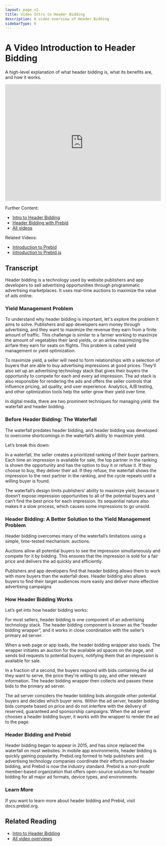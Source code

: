 ```yaml
---
layout: page_v2
title: Video Intro to Header Bidding
description: A video overview of Header Bidding
sidebarType: 0
---
```


# A Video Introduction to Header Bidding

A high-level explanation of what header bidding is, what its benefits are, and how it works.

<div style="padding:75% 0 0 0;position:relative;"><iframe src="https://player.vimeo.com/video/820684821?h=d55a008b4b&amp;badge=0&amp;autopause=0&amp;player_id=0&amp;app_id=58479" frameborder="0" allow="autoplay; fullscreen; picture-in-picture" allowfullscreen style="position:absolute;top:0;left:0;width:100%;height:100%;" title="1.2_Intro-to-HB_v6"></iframe></div><script src="https://player.vimeo.com/api/player.js"></script>

Further Content:
- [Intro to Header Bidding](/overview/intro-to-header-bidding.html)
- [Header Bidding with Prebid](/overview/intro.html#header-bidding-with-prebid)
- [All videos](/overview/all-videos.html)

Related Videos:
- [Introduction to Prebid](/overview/intro-video.html)
- [Introduction to Prebid.js](/prebid/prebidjs-video.html)

## Transcript

Header bidding is a technology used by website publishers and app developers to sell advertising opportunities through programmatic advertising marketplaces. It uses real-time auctions to maximize the value of ads online.

### Yield Management Problem
To understand why header bidding is important, let's explore the problem it aims to solve. Publishers and app developers earn money through advertising, and they want to maximize the revenue they earn from a finite amount of traffic. This challenge is similar to a farmer working to maximize the amount of vegetables their land yields, or an airline maximizing the airfare they earn for seats on flights. This problem is called yield management or yield optimization.

To maximize yield, a seller will need to form relationships with a  selection of buyers that are able to buy advertising impressions at good prices. They’ll also set up an advertising technology stack that gives their buyers the opportunity to compete for each and every ad impression. The ad stack is also responsible for rendering the ads and offers the seller controls that influence pricing, ad quality, and user experience. Analytics, A/B testing, and other optimization tools help the seller grow their yield over time.

In digital media, there are two prominent techniques for managing yield: the waterfall and header bidding. 

### Before Header Bidding: The Waterfall 
The waterfall predates header bidding, and header bidding was developed to overcome shortcomings in the waterfall’s ability to maximize yield. 

Let’s break this down:

In a waterfall, the seller creates a prioritized ranking of their buyer partners. Each time an impression is available for sale, the top partner in the ranking is shown the opportunity and has the option to buy it or refuse it. If they choose to buy, they deliver their ad. If they refuse, the waterfall shows the impression to the next partner in the ranking, and the cycle repeats until a willing buyer is found.

The waterfall’s design limits publishers’ ability to maximize yield, because it doesn’t expose impression opportunities to all of the potential buyers and can’t find the best price for each impression. Its sequential nature also makes it a slow process, which causes some impressions to go unsold.

### Header Bidding: A Better Solution to the Yield Management Problem
Header bidding overcomes many of the waterfall’s limitations using a simple, time-tested mechanism: auctions. 

Auctions allow all potential buyers to see the impression simultaneously and compete for it by bidding. This ensures that the impression is sold for a fair price and delivers the ad quickly and efficiently.

Publishers and app developers find that header bidding allows them to work with more buyers than the waterfall does. Header bidding also allows buyers to find their target audiences more easily and deliver more effective advertising campaigns

### How Header Bidding Works
Let’s get into how header bidding works: 

For most sellers, header bidding is one component of an advertising technology stack. The header bidding component is known as the “header bidding wrapper”, and it works in close coordination with the seller’s primary ad server. 

When a web page or app loads, the header bidding wrapper also loads. The wrapper initiates an auction for the available ad spaces on the page, and sends bid requests to potential buyers, notifying them that an impression is available for sale.

In a fraction of a second, the buyers respond with bids containing the ad they want to serve, the price they're willing to pay, and other relevant information. The header bidding wrapper then collects and passes these bids to the primary ad server. 

The ad server considers the header bidding bids alongside other potential buyers and decides which buyer wins. Within the ad server, header bidding bids compete based on price and do not interfere with the delivery of reserved, guaranteed and sponsorship campaigns. When the ad server chooses a header bidding buyer, it works with the wrapper to render the ad to the page.

### Header Bidding and Prebid
Header bidding began to appear in 2015, and has since replaced the waterfall on most websites. In mobile app environments, header bidding is quickly gaining popularity. Prebid.org formed to help publishers and advertising technology companies coordinate their efforts around header bidding, and Prebid is now the industry standard. Prebid is a non-profit member-based organization that offers open-source solutions for header bidding for all major ad formats, device types, and environments.

### Learn More
If you want to learn more about header bidding and Prebid, visit docs.prebid.org.


## Related Reading
- [Intro to Header Bidding](/overview/intro-to-header-bidding.html)
- [All video overviews](/overview/all-videos.html)
